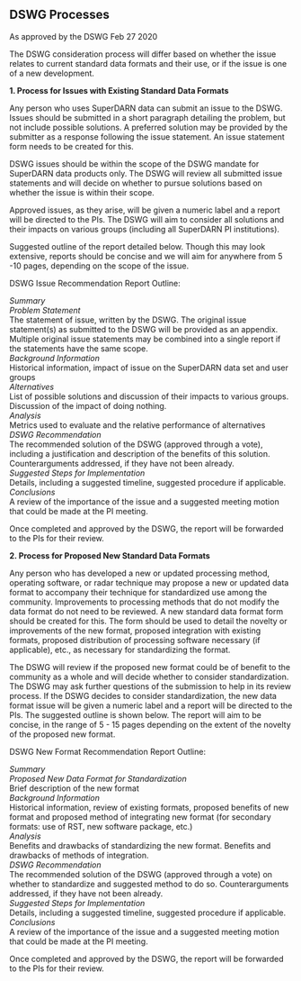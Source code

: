 ## DSWG Processes

As approved by the DSWG Feb 27 2020

The DSWG consideration process will differ based on whether the issue relates to current standard data formats and their use, or if the issue is one of a new development.

**1. Process for Issues with Existing Standard Data Formats**

 Any person who uses SuperDARN data can submit an issue to the DSWG. Issues should be submitted in a short paragraph detailing the problem, but not include possible solutions. A preferred solution may be provided by the submitter as a response following  the issue statement. An issue statement form needs to be created for this. 

 DSWG issues should be within the scope of the DSWG mandate for SuperDARN data products only. The DSWG will review all submitted issue statements and will decide on whether to pursue solutions based on whether the issue is within their scope. 

 Approved issues, as they arise, will be given a numeric label and a report will be directed to the PIs. The DSWG will aim to consider all solutions and their impacts on various groups (including all SuperDARN PI institutions). 

 Suggested outline of the report detailed below. Though this may look extensive, reports should be concise and we will aim for anywhere from 5 -10 pages, depending on the scope of the issue.

 DSWG Issue Recommendation Report Outline:

 _Summary_  
 _Problem Statement_  
 The statement of issue, written by the DSWG. The original issue statement(s) as submitted to the DSWG will be provided as an appendix. Multiple original issue statements may be combined into a single report if the statements have the same scope.  
 _Background Information_  
 Historical information, impact of issue on the SuperDARN data set and user groups   
 _Alternatives_  
 List of possible solutions and discussion of their impacts to various groups. Discussion of the impact of doing nothing.  
 _Analysis_  
 Metrics used to evaluate and the relative performance of alternatives   
 _DSWG Recommendation_  
 The recommended solution of the DSWG (approved through a vote), including a justification and description of the benefits of this solution. Counterarguments addressed, if they have not been already.   
 _Suggested Steps for Implementation_   
 Details, including a suggested timeline, suggested procedure if applicable.   
 _Conclusions_  
 A review of the importance of the issue and a suggested meeting motion that could be made at the PI meeting.  
 
 Once completed and approved by the DSWG, the report will be forwarded to the PIs for their review.

**2. Process for Proposed New Standard Data Formats**

Any person who has developed a new or updated processing method, operating software, or radar technique may propose a new or updated data format to accompany their technique for standardized use among the community. Improvements to processing methods that do not modify the data format do not need to be reviewed. A new standard data format form should be created for this. The form should be used to detail the novelty or improvements of the new format, proposed integration with existing formats, proposed distribution of processing software necessary (if applicable), etc., as necessary for standardizing the format. 

The DSWG will review if the proposed new format could be of benefit to the community as a whole and will decide whether to consider standardization. The DSWG may ask further questions of the submission to help in its review process. If the DSWG decides to consider standardization, the new data format issue will be given a numeric label and a report will be directed to the PIs. The suggested outline is shown below. The report will aim to be concise, in the range of 5 - 15 pages depending on the extent of the novelty of the proposed new format.

DSWG New Format Recommendation Report Outline:

_Summary_  
_Proposed New Data Format for Standardization_  
Brief description of the new format  
_Background Information_  
Historical information, review of existing formats, proposed benefits of new format and proposed method of integrating new format (for secondary formats: use of RST, new software package, etc.)  
_Analysis_  
Benefits and drawbacks of standardizing the new format. Benefits and drawbacks of methods of integration.  
_DSWG Recommendation_  
The recommended solution of the DSWG (approved through a vote) on whether to standardize and suggested method to do so. Counterarguments addressed, if they have not been already.   
_Suggested Steps for Implementation_   
Details, including a suggested timeline, suggested procedure if applicable.   
_Conclusions_   
A review of the importance of the issue and a suggested meeting motion that could be made at the PI meeting.  

Once completed and approved by the DSWG, the report will be forwarded to the PIs for their review.


